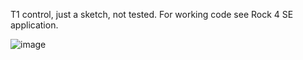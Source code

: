 
T1 control, just a sketch, not tested. For working code see Rock 4 SE application.

![image](https://github.com/user-attachments/assets/e0af3f23-2c3f-46a4-86c8-9b84d7d156de)

